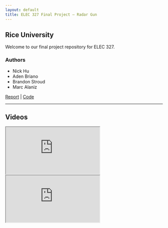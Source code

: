 ```yaml
---
layout: default
title: ELEC 327 Final Project – Radar Gun
---
```


## Rice University
Welcome to our final project repository for ELEC 327.  
### Authors
- Nick Hu  
- Aden Briano
- Brandon Stroud
- Marc Alaniz

[Report](ELEC_327_Final_Report.pdf) | [Code](https://github.com/BrianoAden/RadarGun/tree/main#)

---

## Videos

<div class="video-container">
  <iframe 
    src="https://www.youtube.com/embed/REPLACE_WITH_VIDEO_ID_1" 
    allow="accelerometer; autoplay; clipboard-write; encrypted-media; gyroscope; picture-in-picture" 
    allowfullscreen>
  </iframe>
</div>

<div class="video-container">
  <iframe 
    src="https://www.youtube.com/embed/REPLACE_WITH_VIDEO_ID_2" 
    allow="accelerometer; autoplay; clipboard-write; encrypted-media; gyroscope; picture-in-picture" 
    allowfullscreen>
  </iframe>
</div>
